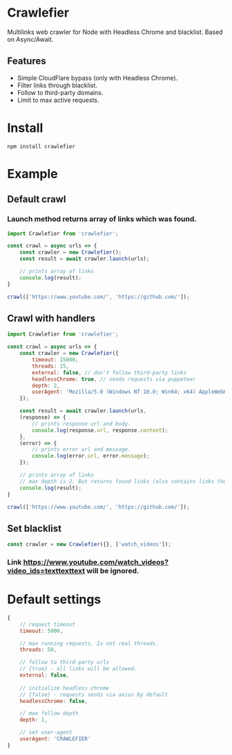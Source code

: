 # Crawlefier
Multilinks web crawler for Node with Headless Chrome and blacklist. Based on Async/Await.

## Features

- Simple CloudFlare bypass (only with Headless Chrome).
- Filter links through blacklist.
- Follow to third-party domains.
- Limit to max active requests.

# Install
```
npm install crawlefier
```

# Example
## Default crawl
### Launch method returns array of links which was found. 

```js
import Crawlefier from 'crawlefier';

const crawl = async urls => {
    const crawler = new Crawlefier();
    const result = await crawler.launch(urls);

    // prints array of links
    console.log(result);
}

crawl(['https://www.youtube.com/', 'https://github.com/']);
```

## Crawl with handlers

```js
import Crawlefier from 'crawlefier';

const crawl = async urls => {
    const crawler = new Crawlefier({
        timeout: 15000, 
        threads: 15, 
        external: false, // don't follow third-party links
        headlessChrome: true, // sends requests via puppeteer
        depth: 2,
        userAgent: 'Mozilla/5.0 (Windows NT 10.0; Win64; x64) AppleWebKit/537.36 (KHTML, like Gecko) Chrome/66.0.3359.181 Safari/537.36'
    });

    const result = await crawler.launch(urls,
    (response) => {
        // prints response url and body.
        console.log(response.url, response.content);
    },
    (error) => {
        // prints error url and message.
        console.log(error.url, error.message);
    });

    // prints array of links
    // max depth is 2. But returns found links (also contains links those was not crawled). Includes links for 3rd step depth.
    console.log(result);
}

crawl(['https://www.youtube.com/', 'https://github.com/']);
```

## Set blacklist

```js
const crawler = new Crawlefier({}, ['watch_videos']);
```

### Link https://www.youtube.com/watch_videos?video_ids=texttexttext will be ignored.

# Default settings

```js
{
    // request timeout
    timeout: 5000, 

    // max running requests. Is not real threads.
    threads: 50, 

    // follow to third-party urls
    // {true} - all links will be allowed.
    external: false,
    
    // initialize headless chrome
    // {false} - requests sends via axios by default
    headlessChrome: false,

    // max follow depth
    depth: 1,

    // set user-agent
    userAgent: 'CRAWLEFIER'
}
```